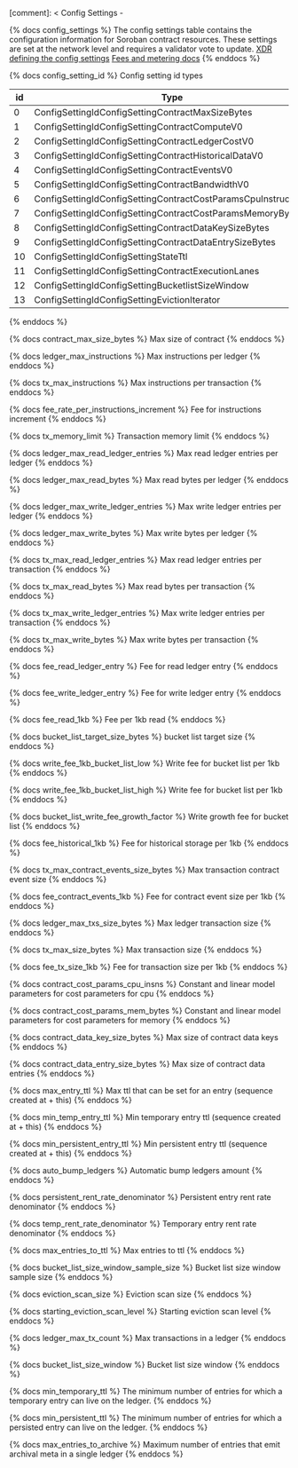[comment]: < Config Settings -

{% docs config_settings %}
The config settings table contains the configuration information for Soroban contract resources.
These settings are set at the network level and requires a validator vote to update.
[XDR defining the config settings](https://github.com/stellar/stellar-xdr/blob/curr/Stellar-contract-config-setting.x)
[Fees and metering docs](https://soroban.stellar.org/docs/soroban-internals/fees-and-metering#cost-parameters)
{% enddocs %}

{% docs config_setting_id %}
Config setting id types

| id  | Type                                                          |
| --- | ------------------------------------------------------------- |
| 0   | ConfigSettingIdConfigSettingContractMaxSizeBytes              |
| 1   | ConfigSettingIdConfigSettingContractComputeV0                 |
| 2   | ConfigSettingIdConfigSettingContractLedgerCostV0              |
| 3   | ConfigSettingIdConfigSettingContractHistoricalDataV0          |
| 4   | ConfigSettingIdConfigSettingContractEventsV0                  |
| 5   | ConfigSettingIdConfigSettingContractBandwidthV0               |
| 6   | ConfigSettingIdConfigSettingContractCostParamsCpuInstructions |
| 7   | ConfigSettingIdConfigSettingContractCostParamsMemoryBytes     |
| 8   | ConfigSettingIdConfigSettingContractDataKeySizeBytes          |
| 9   | ConfigSettingIdConfigSettingContractDataEntrySizeBytes        |
| 10  | ConfigSettingIdConfigSettingStateTtl                          |
| 11  | ConfigSettingIdConfigSettingContractExecutionLanes            |
| 12  | ConfigSettingIdConfigSettingBucketlistSizeWindow              |
| 13  | ConfigSettingIdConfigSettingEvictionIterator                  |

{% enddocs %}

{% docs contract_max_size_bytes %}
Max size of contract
{% enddocs %}

{% docs ledger_max_instructions %}
Max instructions per ledger
{% enddocs %}

{% docs tx_max_instructions %}
Max instructions per transaction
{% enddocs %}

{% docs fee_rate_per_instructions_increment %}
Fee for instructions increment
{% enddocs %}

{% docs tx_memory_limit %}
Transaction memory limit
{% enddocs %}

{% docs ledger_max_read_ledger_entries %}
Max read ledger entries per ledger
{% enddocs %}

{% docs ledger_max_read_bytes %}
Max read bytes per ledger
{% enddocs %}

{% docs ledger_max_write_ledger_entries %}
Max write ledger entries per ledger
{% enddocs %}

{% docs ledger_max_write_bytes %}
Max write bytes per ledger
{% enddocs %}

{% docs tx_max_read_ledger_entries %}
Max read ledger entries per transaction
{% enddocs %}

{% docs tx_max_read_bytes %}
Max read bytes per transaction
{% enddocs %}

{% docs tx_max_write_ledger_entries %}
Max write ledger entries per transaction
{% enddocs %}

{% docs tx_max_write_bytes %}
Max write bytes per transaction
{% enddocs %}

{% docs fee_read_ledger_entry %}
Fee for read ledger entry
{% enddocs %}

{% docs fee_write_ledger_entry %}
Fee for write ledger entry
{% enddocs %}

{% docs fee_read_1kb %}
Fee per 1kb read
{% enddocs %}

{% docs bucket_list_target_size_bytes %}
bucket list target size
{% enddocs %}

{% docs write_fee_1kb_bucket_list_low %}
Write fee for bucket list per 1kb
{% enddocs %}

{% docs write_fee_1kb_bucket_list_high %}
Write fee for bucket list per 1kb
{% enddocs %}

{% docs bucket_list_write_fee_growth_factor %}
Write growth fee for bucket list
{% enddocs %}

{% docs fee_historical_1kb %}
Fee for historical storage per 1kb
{% enddocs %}

{% docs tx_max_contract_events_size_bytes %}
Max transaction contract event size
{% enddocs %}

{% docs fee_contract_events_1kb %}
Fee for contract event size per 1kb
{% enddocs %}

{% docs ledger_max_txs_size_bytes %}
Max ledger transaction size
{% enddocs %}

{% docs tx_max_size_bytes %}
Max transaction size
{% enddocs %}

{% docs fee_tx_size_1kb %}
Fee for transaction size per 1kb
{% enddocs %}

{% docs contract_cost_params_cpu_insns %}
Constant and linear model parameters for cost parameters for cpu
{% enddocs %}

{% docs contract_cost_params_mem_bytes %}
Constant and linear model parameters for cost parameters for memory
{% enddocs %}

{% docs contract_data_key_size_bytes %}
Max size of contract data keys
{% enddocs %}

{% docs contract_data_entry_size_bytes %}
Max size of contract data entries
{% enddocs %}

{% docs max_entry_ttl %}
Max ttl that can be set for an entry (sequence created at + this)
{% enddocs %}

{% docs min_temp_entry_ttl %}
Min temporary entry ttl (sequence created at + this)
{% enddocs %}

{% docs min_persistent_entry_ttl %}
Min persistent entry ttl (sequence created at + this)
{% enddocs %}

{% docs auto_bump_ledgers %}
Automatic bump ledgers amount
{% enddocs %}

{% docs persistent_rent_rate_denominator %}
Persistent entry rent rate denominator
{% enddocs %}

{% docs temp_rent_rate_denominator %}
Temporary entry rent rate denominator
{% enddocs %}

{% docs max_entries_to_ttl %}
Max entries to ttl
{% enddocs %}

{% docs bucket_list_size_window_sample_size %}
Bucket list size window sample size
{% enddocs %}

{% docs eviction_scan_size %}
Eviction scan size
{% enddocs %}

{% docs starting_eviction_scan_level %}
Starting eviction scan level
{% enddocs %}

{% docs ledger_max_tx_count %}
Max transactions in a ledger
{% enddocs %}

{% docs bucket_list_size_window %}
Bucket list size window
{% enddocs %}

{% docs min_temporary_ttl %}
The minimum number of entries for which a temporary entry can live on the ledger.
{% enddocs %}

{% docs min_persistent_ttl %}
The minimum number of entries for which a persisted entry can live on the ledger.
{% enddocs %}

{% docs max_entries_to_archive %}
Maximum number of entries that emit archival meta in a single ledger
{% enddocs %}

